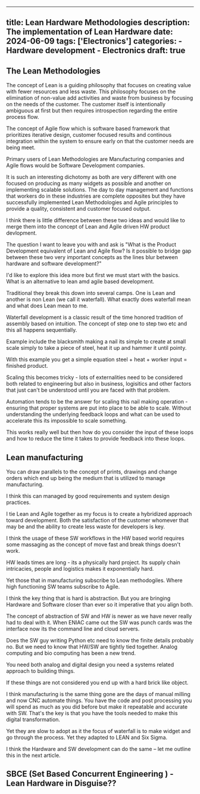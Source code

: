 
---
title: Lean Hardware Methodologies 
description: The implementation of Lean Hardware
date: 2024-06-09
tags: ['Electronics']
categories:
    - Hardware development 
    - Electronics
draft: true 
---
## The Lean Methodologies 

The concept of Lean is a guiding philosophy that focuses on creating value with fewer resources and less waste. This philosophy focuses on the elimination of non-value add activities and waste from business by focusing on the needs of the customer. The customer itself is intentionally ambiguous at first but then requires introspection regarding the entire process flow. 

The concept of Agile flow which is software based framework that prioritizes iterative design, customer focused results and continous integration within the system to ensure early on that the customer needs are being meet. 

Primary users of Lean Methodologies are Manufacturing companies and Agile flows would be Software Development companies.

It is such an interesting dichotomy as both are very different with one focused on producing as many widgets as possible and another on implementing scalable solutions. The day to day management and functions that workers do in these industries are complete opposites but they have successfully implemented Lean Methodologies and Agile principles to provide a quality, consistent and customer focused output. 

I think there is little difference between these two ideas and would like to merge them into the concept of Lean and Agile driven HW product devlopment. 

The question I want to leave you with and ask is "What is the Product Development equivalent of Lean and Agile flow? Is it possible to bridge gap between these two very important concepts as the lines blur between hardware and software development?" 

I'd like to explore this idea more but first we must start with the basics. What is an alternative to lean amd agile based development. 

Traditional they break this down into several camps. One is Lean and another is non Lean (we call it waterfall). What exactly does waterfall mean and what does Lean mean to me. 

Waterfall development is a classic result of the time honored tradition of assembly based on intuition. The concept of step one to step two etc and this all happens sequentially. 

Example include the blacksmith making a nail its simple to create at small scale simply to take a piece of steel, heat it up and hammer it until pointy.

With this example you get a simple equation steel + heat + worker input = finished product. 

Scaling this becomes tricky - lots of externalities need to be considered both related to engineering but also in business, logisitics and other factors that just can't be understood until you are faced with that problem. 

Automation tends to be the answer for scaling this nail making operation - ensuring that proper systems are put into place to be able to scale. Without understanding the underlying feedback loops and what can be used to accelerate this its impossible to scale something. 

This works really well but then how do you consider the input of these loops and how to reduce the time it takes to provide feedback into these loops. 

Lean manufacturing
----------------------------------------------------------------------------------------


You can draw parallels to the concept of prints, drawings and change orders which end up being the medium that is utilized to manage manufacturing.

I think this can managed by good requirements and system design practices. 

I tie Lean and Agile together as my focus is to create a hybridized approach toward development. 
Both the satisfaction of the customer whomever that may be and the ability to create less waste for developers is key. 

I think the usage of these SW workflows in the HW based world requires some massaging as the concept of move fast and break things doesn't work. 

HW leads times are long - its a physically hard project. Its supply chain intricacies, people and logistics makes it exponentially hard. 

Yet those that in manufacturing subscribe to Lean methodogiles.
Where high functioning SW teams subscribe to Agile. 

I think the key thing that is hard is abstraction. But you are bringing Hardware and Software closer than ever so it imperative that you align both. 

The concept of abstraction of SW and HW is newer as we have never really had to deal with it. When ENIAC came out the SW was punch cards was the interface now its the command line and cloud servers. 

Does the SW guy writing Python etc need to know the finite details probably no. But we need to know that HW/SW are tightly tied together.
Analog computing and bio computing has been a new trend. 

You need both analog and digital design you need a systems related approach to building things.

If these things are not considered you end up with a hard brick like object.

I think manufacturing is the same thing gone are the days of manual milling and now CNC automate things. You have the code and post processing you will spend as much as you did before but make it repeatable and accurate with SW. That's the key is that you have the tools needed to make this digital transformation. 

Yet they are slow to adopt as it the focus of waterfall is to make widget and go through the process. Yet they adapted to LEAN and Six Sigma. 

I think the Hardware and SW development can do the same – let me outline this in the next article.
## SBCE (Set Based Concurrent Engineering ) - Lean Hardware in Disguise?? 


